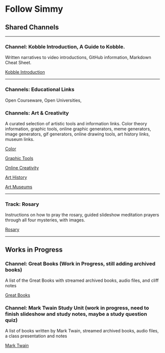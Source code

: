 # Follow Simmy
## Shared Channels

***

### Channel: Kobble Introduction, A Guide to Kobble.  

Written narratives to video introductions, GitHub information, Markdown Cheat Sheet.  

[Kobble Introduction](kobble://kobble.io/channel?title=Kobble%20Introduction&subtitle=A%20Guide%20To%20Kobble&owner=oneeve8&repo=kobble-data&path=channels/Kobbleintro.json)

***

### Channels: Educational Links

Open Courseware, Open Universities, 

### Channels: Art & Creativity
A curated selection of artistic tools and information links. Color theory information, graphic tools, online graphic generators, meme generators, image generators, gif generators, online drawing tools, art history links, museum links.   

[Color](kobble://kobble.io/channel?title=Color&subtitle=Color%20Theory%20And%20Color%20Tools&owner=oneeve8&repo=kobble-data&path=channels/Color.json)

[Graphic Tools](kobble://kobble.io/channel?title=Graphic%20Tools&subtitle=Online%20Graphic%20Generators&owner=oneeve8&repo=kobble-data&path=channels/graphictools.json)

[Online Creativity](kobble://kobble.io/channel?title=Online%20Creativity&subtitle=Memes,%20Images,%20Gifs,%20Art%20Tools&owner=oneeve8&repo=kobble-data&path=channels/Coolonlinetools.json)

[Art History](kobble://kobble.io/channel?title=Art%20History&subtitle=Paintings%20And%20Artists&owner=oneeve8&repo=kobble-data&path=channels/Art.json)

[Art Museums](kobble://kobble.io/channel?title=Art%20Museums&subtitle=Art%20Museums&owner=oneeve8&repo=kobble-data&path=channels/artmuseums.json)
***

### Track: Rosary

Instructions on how to pray the rosary, guided slideshow meditation prayers through all four mysteries, with images.

[Rosary](kobble://kobble.io/track?title=Pray%20the%20Rosary&subtitle=The%20Mysteries%20Of%20The%20Rosary&owner=oneeve8&repo=kobble-data&path=tracks/Joyful-Mysteries)
***

## Works in Progress

### Channel: Great Books (Work in Progress, still adding archived books)
A list of the Great Books with streamed archived books, audio files, and cliff notes

[Great Books](kobble://kobble.io/channel?title=Great%20Books&subtitle=Great%20Book%20Classics&owner=oneeve8&repo=kobble-data&path=channels/greatbooks.json)

### Channel: Mark Twain Study Unit (work in progress, need to finish slideshow and study notes, maybe a study question quiz)

A list of books written by Mark Twain, streamed archived books, audio files, a class presentation and notes

[Mark Twain](kobble://kobble.io/channel?title=Mark%20Twain&subtitle=Study%20Unit&owner=oneeve8&repo=kobble-data&path=channels/marktwain2.json)

